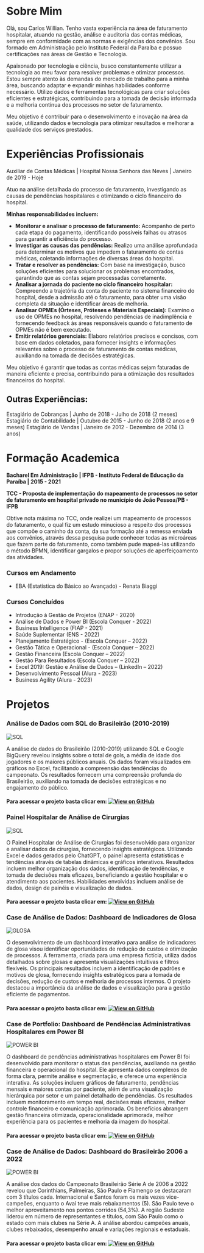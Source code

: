 # Sobre Mim

Olá, sou Carlos Willian. Tenho vasta experiência na área de faturamento hospitalar, atuando na gestão, análise e auditoria das contas médicas, sempre em conformidade com as normas e exigências dos convênios. Sou formado em Administração pelo Instituto Federal da Paraíba e possuo certificações nas áreas de Gestão e Tecnologia.

Apaixonado por tecnologia e ciência, busco constantemente utilizar a tecnologia ao meu favor para resolver problemas e otimizar processos. Estou sempre atento às demandas do mercado de trabalho para a minha área, buscando adaptar e expandir minhas habilidades conforme necessário. Utilizo dados e ferramentas tecnológicas para criar soluções eficientes e estratégicas, contribuindo para a tomada de decisão informada e a melhoria contínua dos processos no setor de faturamento.

Meu objetivo é contribuir para o desenvolvimento e inovação na área da saúde, utilizando dados e tecnologia para otimizar resultados e melhorar a qualidade dos serviços prestados.


# Experiências Profissionais

Auxiliar de Contas Médicas | Hospital Nossa Senhora das Neves | Janeiro de 2019 - Hoje

Atuo na análise detalhada do processo de faturamento, investigando as causas de pendências hospitalares e otimizando o ciclo financeiro do hospital.

  **Minhas responsabilidades incluem:**

 - **Monitorar e analisar o processo de faturamento:** Acompanho de perto cada etapa do pagamento, identificando possíveis falhas ou atrasos para garantir a eficiência do processo.
- **Investigar as causas das pendências:** Realizo uma análise aprofundada para determinar os motivos que impedem o faturamento de contas médicas, coletando informações de diversas áreas do hospital.
- **Tratar e resolver as pendências:** Com base na investigação, busco soluções eficientes para solucionar os problemas encontrados, garantindo que as contas sejam processadas corretamente.
- **Analisar a jornada do paciente no ciclo financeiro hospitalar:** Compreendo a trajetória da conta do paciente no sistema financeiro do hospital, desde a admissão até o faturamento, para obter uma visão completa da situação e identificar áreas de melhoria.
- **Analisar OPMEs (Órteses, Próteses e Materiais Especiais):** Examino o uso de OPMEs no hospital, resolvendo pendências de inadimplência e fornecendo feedback às áreas responsáveis quando o faturamento de OPMEs não é bem executado.
- **Emitir relatórios gerenciais:** Elaboro relatórios precisos e concisos, com base em dados coletados, para fornecer insights e informações relevantes sobre o processo de faturamento de contas médicas, auxiliando na tomada de decisões estratégicas.

Meu objetivo é garantir que todas as contas médicas sejam faturadas de maneira eficiente e precisa, contribuindo para a otimização dos resultados financeiros do hospital.

 ## Outras Experiências:
 
Estagiário de Cobranças | Junho de 2018 - Julho de 2018 (2 meses)
Estagiário de Contabilidade | Outubro de 2015 - Junho de 2018 (2 anos e 9 meses)
Estagiário de Vendas | Janeiro de 2012 - Dezembro de 2014 (3 anos) 

# Formação Academica

**Bacharel Em Administração | IFPB - Instituto Federal de Educação da Paraíba | 2015 - 2021**

**TCC - Proposta de implementação do mapeamento de processos no setor de faturamento em hospital privado no município de João Pessoa/PB - IFPB**

Obtive nota máxima no TCC, onde realizei um mapeamento de processos do faturamento, o qual fiz um estudo minucioso a respeito dos processos que compõe o caminho da conta, da sua formação até a remessa enviada aos convênios, através dessa pesquisa pude conhecer todas as microáreas que fazem parte do faturamento, como também pude mapeá-las utilizando o método BPMN, identificar gargalos e propor soluções de aperfeiçoamento das atividades.

### Cursos em Andamento

*  EBA (Estatística do Básico ao Avançado) - Renata Biaggi

### Cursos Concluídos

* Introdução à Gestão de Projetos (ENAP - 2020)
* Análise de Dados e Power BI (Escola Conquer - 2022)
* Business Intelligence (FIAP - 2021)
* Saúde Suplementar (ENS - 2022)
* Planejamento Estratégico - (Escola Conquer – 2022)
* Gestão Tática e Operacional - (Escola Conquer – 2022)
* Gestão Financeira (Escola Conquer – 2022)
* Gestão Para Resultados (Escola Conquer – 2022)
* Excel 2019: Gestão e Análise de Dados – (LinkedIn – 2022)
* Desenvolvimento Pessoal (Alura - 2023)
* Business Agility (Alura - 2023)

# Projetos

### Análise de Dados com SQL do Brasileirão (2010-2019)

![SQL](https://github.com/user-attachments/assets/c1cf4b16-e610-401b-ad10-643afc9c0318)

A análise de dados do Brasileirão (2010-2019) utilizando SQL
e Google BigQuery revelou insights sobre o total de gols, 
a média de idade dos jogadores e os maiores públicos anuais.
Os dados foram visualizados em gráficos no Excel, facilitando
a compreensão das tendências do campeonato. Os resultados fornecem
uma compreensão profunda do Brasileirão, auxiliando na tomada de 
decisões estratégicas e no engajamento do público.

#### Para acessar o projeto basta clicar em:      [![View on GitHub](https://img.shields.io/badge/GitHub-View_on_GitHub-blue?logo=GitHub)](https://github.com/carloswilll/AnaliseBrasileirao2006-2022)

### Painel Hospitalar de Análise de Cirurgias

![SQL](https://chrome-crabapple-e07.notion.site/image/https%3A%2F%2Fprod-files-secure.s3.us-west-2.amazonaws.com%2F29ecadbd-ece1-4339-9bb9-3123abde53f4%2F8d741956-c048-4527-bf03-9b17219d6cbd%2Fpainel_cirurgias.png?table=block&id=e0d0cc69-b0a4-46a7-b17d-ba78c07d184b&spaceId=29ecadbd-ece1-4339-9bb9-3123abde53f4&width=1390&userId=&cache=v2)

O Painel Hospitalar de Análise de Cirurgias foi desenvolvido para organizar e analisar dados de cirurgias, fornecendo insights estratégicos. Utilizando Excel e dados gerados pelo ChatGPT, o painel apresenta estatísticas e tendências através de tabelas dinâmicas e gráficos interativos. Resultados incluem melhor organização dos dados, identificação de tendências, e tomada de decisões mais eficazes, beneficiando a gestão hospitalar e o atendimento aos pacientes. Habilidades envolvidas incluem análise de dados, design de painéis e visualização de dados.

#### Para acessar o projeto basta clicar em:      [![View on GitHub](https://img.shields.io/badge/GitHub-View_on_GitHub-blue?logo=GitHub)](https://github.com/carloswilll/AnaliseBrasileirao2006-2022)

### Case de Análise de Dados: Dashboard de Indicadores de Glosa

![GLOSA](https://chrome-crabapple-e07.notion.site/image/https%3A%2F%2Fprod-files-secure.s3.us-west-2.amazonaws.com%2F29ecadbd-ece1-4339-9bb9-3123abde53f4%2F5d5d4a30-7ccf-42d5-b4c9-c6c4a02e2261%2Fglosa_1.png?table=block&id=a0200002-202c-4159-ab4d-c9d5ad215324&spaceId=29ecadbd-ece1-4339-9bb9-3123abde53f4&width=1390&userId=&cache=v2)

O desenvolvimento de um dashboard interativo para análise de indicadores de glosa visou identificar oportunidades de redução de custos e otimização de processos. A ferramenta, criada para uma empresa fictícia, utiliza dados detalhados sobre glosas e apresenta visualizações intuitivas e filtros flexíveis. Os principais resultados incluem a identificação de padrões e motivos de glosa, fornecendo insights estratégicos para a tomada de decisões, redução de custos e melhoria de processos internos. O projeto destacou a importância da análise de dados e visualização para a gestão eficiente de pagamentos.

#### Para acessar o projeto basta clicar em:      [![View on GitHub](https://img.shields.io/badge/GitHub-View_on_GitHub-blue?logo=GitHub)](https://github.com/carloswilll/AnaliseBrasileirao2006-2022)

### Case de Portfolio: Dashboard de Pendências Administrativas Hospitalares em Power BI

![POWER BI](https://chrome-crabapple-e07.notion.site/image/https%3A%2F%2Fprod-files-secure.s3.us-west-2.amazonaws.com%2F29ecadbd-ece1-4339-9bb9-3123abde53f4%2Fe319b30b-8e14-4663-b4a0-b4ad5dfe76e4%2Fcapa.png?table=block&id=597058e6-2d91-499b-ba83-899550948b89&spaceId=29ecadbd-ece1-4339-9bb9-3123abde53f4&width=1250&userId=&cache=v2)

O dashboard de pendências administrativas hospitalares em Power BI foi desenvolvido para monitorar o status das pendências, auxiliando na gestão financeira e operacional do hospital. Ele apresenta dados complexos de forma clara, permite análise e segmentação, e oferece uma experiência interativa. As soluções incluem gráficos de faturamento, pendências mensais e maiores contas por paciente, além de uma visualização hierárquica por setor e um painel detalhado de pendências. Os resultados incluem monitoramento em tempo real, decisões mais eficazes, melhor controle financeiro e comunicação aprimorada. Os benefícios abrangem gestão financeira otimizada, operacionalidade aprimorada, melhor experiência para os pacientes e melhoria da imagem do hospital.

#### Para acessar o projeto basta clicar em:      [![View on GitHub](https://img.shields.io/badge/GitHub-View_on_GitHub-blue?logo=GitHub)](https://github.com/carloswilll/AnaliseBrasileirao2006-2022)

### Case de Análise de Dados: Dashboard do Brasileirão 2006 a 2022 

![POWER BI](https://chrome-crabapple-e07.notion.site/image/https%3A%2F%2Fprod-files-secure.s3.us-west-2.amazonaws.com%2F29ecadbd-ece1-4339-9bb9-3123abde53f4%2F5ce0770f-c51b-4184-805b-c47e5e441044%2Fcapa.png?table=block&id=128a497a-4bde-48f0-a4fa-3561413db2c8&spaceId=29ecadbd-ece1-4339-9bb9-3123abde53f4&width=650&userId=&cache=v2)

A análise dos dados do Campeonato Brasileirão Série A de 2006 a 2022 revelou que Corinthians, Palmeiras, São Paulo e Flamengo se destacaram com 3 títulos cada. Internacional e Santos foram os mais vezes vice-campeões, enquanto o Avaí teve mais rebaixamentos (5). São Paulo teve o melhor aproveitamento nos pontos corridos (54,3%). A região Sudeste liderou em número de representantes e títulos, com São Paulo como o estado com mais clubes na Série A. A análise abordou campeões anuais, clubes rebaixados, desempenho anual e variações regionais e estaduais.

#### Para acessar o projeto basta clicar em:      [![View on GitHub](https://img.shields.io/badge/GitHub-View_on_GitHub-blue?logo=GitHub)](https://github.com/carloswilll/AnaliseBrasileirao2006-2022)


